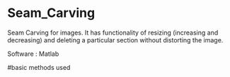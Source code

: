 # Seam_Carving
Seam Carving for images.
It has functionality of resizing (increasing and decreasing) and deleting a particular section without distorting the image.

Software : Matlab

#basic methods used
